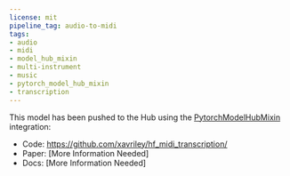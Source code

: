 ```yaml
---
license: mit
pipeline_tag: audio-to-midi
tags:
- audio
- midi
- model_hub_mixin
- multi-instrument
- music
- pytorch_model_hub_mixin
- transcription
---
```


This model has been pushed to the Hub using the [PytorchModelHubMixin](https://huggingface.co/docs/huggingface_hub/package_reference/mixins#huggingface_hub.PyTorchModelHubMixin) integration:
- Code: https://github.com/xavriley/hf_midi_transcription/
- Paper: [More Information Needed]
- Docs: [More Information Needed]